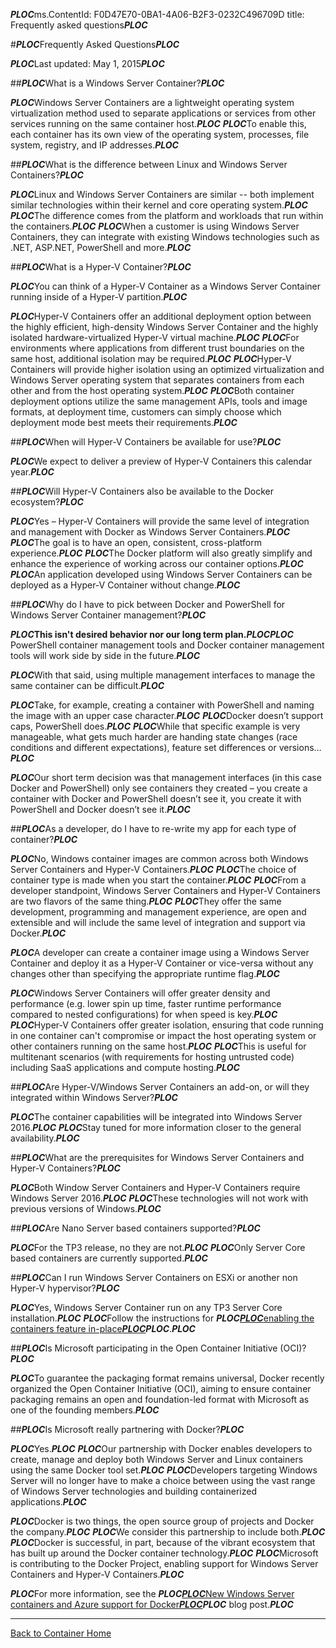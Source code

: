 ***PLOC***ms.ContentId: F0D47E70-0BA1-4A06-B2F3-0232C496709D
title: Frequently asked questions***PLOC***

#***PLOC***Frequently Asked Questions***PLOC***

***PLOC***Last updated: May 1, 2015***PLOC***

##***PLOC***What is a Windows Server Container?***PLOC***

***PLOC***Windows Server Containers are a lightweight operating system virtualization method used to separate applications or services from other services running on the same container host.***PLOC***
***PLOC***To enable this, each container has its own view of the operating system, processes, file system, registry, and IP addresses.***PLOC***

##***PLOC***What is the difference between Linux and Windows Server Containers?***PLOC***

***PLOC***Linux and Windows Server Containers are similar -- both implement similar technologies within their kernel and core operating system.***PLOC***
***PLOC***The difference comes from the platform and workloads that run within the containers.***PLOC***
***PLOC***When a customer is using Windows Server Containers, they can integrate with existing Windows technologies such as .NET, ASP.NET, PowerShell and more.***PLOC***

##***PLOC***What is a Hyper-V Container?***PLOC***

***PLOC***You can think of a Hyper-V Container as a Windows Server Container running inside of a Hyper-V partition.***PLOC***

***PLOC***Hyper-V Containers offer an additional deployment option between the highly efficient, high-density Windows Server Container and the highly isolated hardware-virtualized Hyper-V virtual machine.***PLOC***
***PLOC***For environments where applications from different trust boundaries on the same host, additional isolation may be required.***PLOC***
***PLOC***Hyper-V Containers will provide higher isolation using an optimized virtualization and Windows Server operating system that separates containers from each other and from the host operating system.***PLOC***
***PLOC***Both container deployment options utilize the same management APIs, tools and image formats, at deployment time, customers can simply choose which deployment mode best meets their requirements.***PLOC***

##***PLOC***When will Hyper-V Containers be available for use?***PLOC***

***PLOC***We expect to deliver a preview of Hyper-V Containers this calendar year.***PLOC***

##***PLOC***Will Hyper-V Containers also be available to the Docker ecosystem?***PLOC***

***PLOC***Yes – Hyper-V Containers will provide the same level of integration and management with Docker as Windows Server Containers.***PLOC***
***PLOC***The goal is to have an open, consistent, cross-platform experience.***PLOC***
***PLOC***The Docker platform will also greatly simplify and enhance the experience of working across our container options.***PLOC***
***PLOC***An application developed using Windows Server Containers can be deployed as a Hyper-V Container without change.***PLOC***

##***PLOC***Why do I have to pick between Docker and PowerShell for Windows Server Container management?***PLOC***

*****PLOC***This isn't desired behavior nor our long term plan.***PLOC********PLOC***  PowerShell container management tools and Docker container management tools will work side by side in the future.***PLOC***

***PLOC***With that said, using multiple management interfaces to manage the same container can be difficult.***PLOC***

***PLOC***Take, for example, creating a container with PowerShell and naming the image with an upper case character.***PLOC***
***PLOC***Docker doesn’t support caps, PowerShell does.***PLOC***
***PLOC***While that specific example is very manageable, what gets much harder are handing state changes (race conditions and different expectations), feature set differences or versions…***PLOC***

***PLOC***Our short term decision was that management interfaces (in this case Docker and PowerShell) only see containers they created – you create a container with Docker and PowerShell doesn’t see it, you create it with PowerShell and Docker doesn’t see it.***PLOC***

##***PLOC***As a developer, do I have to re-write my app for each type of container?***PLOC***

***PLOC***No, Windows container images are common across both Windows Server Containers and Hyper-V Containers.***PLOC***
***PLOC***The choice of container type is made when you start the container.***PLOC***
***PLOC***From a developer standpoint, Windows Server Containers and Hyper-V Containers are two flavors of the same thing.***PLOC***
***PLOC***They offer the same development, programming and management experience, are open and extensible and will include the same level of integration and support via Docker.***PLOC***

***PLOC***A developer can create a container image using a Windows Server Container and deploy it as a Hyper-V Container or vice-versa without any changes other than specifying the appropriate runtime flag.***PLOC***

***PLOC***Windows Server Containers will offer greater density and performance (e.g. lower spin up time, faster runtime performance compared to nested configurations) for when speed is key.***PLOC***
***PLOC***Hyper-V Containers offer greater isolation, ensuring that code running in one container can't compromise or impact the host operating system or other containers running on the same host.***PLOC***
***PLOC***This is useful for multitenant scenarios (with requirements for hosting untrusted code) including SaaS applications and compute hosting.***PLOC***

##***PLOC***Are Hyper-V/Windows Server Containers an add-on, or will they integrated within Windows Server?***PLOC***

***PLOC***The container capabilities will be integrated into Windows Server 2016.***PLOC***
***PLOC***Stay tuned for more information closer to the general availability.***PLOC***

##***PLOC***What are the prerequisites for Windows Server Containers and Hyper-V Containers?***PLOC***

***PLOC***Both Window Server Containers and Hyper-V Containers require Windows Server 2016.***PLOC***
***PLOC***These technologies will not work with previous versions of Windows.***PLOC***

##***PLOC***Are Nano Server based containers supported?***PLOC***

***PLOC***For the TP3 release, no they are not.***PLOC***
***PLOC***Only Server Core based containers are currently supported.***PLOC***

##***PLOC***Can I run Windows Server Containers on ESXi or another non Hyper-V hypervisor?***PLOC***

***PLOC***Yes, Windows Server Container run on any TP3 Server Core installation.***PLOC***
***PLOC***Follow the instructions for ***PLOC***[***PLOC***enabling the containers feature in-place***PLOC***](../quick_start/inplace_setup.md)***PLOC***.***PLOC***

##***PLOC***Is Microsoft participating in the Open Container Initiative (OCI)?***PLOC***

***PLOC***To guarantee the packaging format remains universal, Docker recently organized the Open Container Initiative (OCI), aiming to ensure container packaging remains an open and foundation-led format with Microsoft as one of the founding members.***PLOC***

##***PLOC***Is Microsoft really partnering with Docker?***PLOC***

***PLOC***Yes.***PLOC***
***PLOC***Our partnership with Docker enables developers to create, manage and deploy both Windows Server and Linux containers using the same Docker tool set.***PLOC***
***PLOC***Developers targeting Windows Server will no longer have to make a choice between using the vast range of Windows Server technologies and building containerized applications.***PLOC***

***PLOC***Docker is two things, the open source group of projects and Docker the company.***PLOC***
***PLOC***We consider this partnership to include both.***PLOC***
***PLOC***Docker is successful, in part, because of the vibrant ecosystem that has built up around the Docker container technology.***PLOC***
***PLOC***Microsoft is contributing to the Docker Project, enabling support for Windows Server Containers and Hyper-V Containers.***PLOC***

***PLOC***For more information, see the ***PLOC***[***PLOC***New Windows Server containers and Azure support for Docker***PLOC***](http://azure.microsoft.com/blog/2014/10/15/new-windows-server-containers-and-azure-support-for-docker/?WT.mc_id=Blog_ServerCloud_Announce_TTD)***PLOC*** blog post.***PLOC***

-------------------
[Back to Container Home](../containers_welcome.md)


